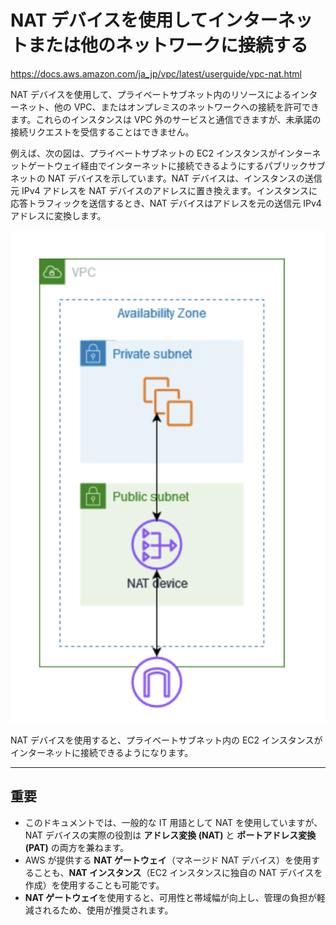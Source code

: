 # NAT デバイスを使用してインターネットまたは他のネットワークに接続する
https://docs.aws.amazon.com/ja_jp/vpc/latest/userguide/vpc-nat.html

NAT デバイスを使用して、プライベートサブネット内のリソースによるインターネット、他の VPC、またはオンプレミスのネットワークへの接続を許可できます。これらのインスタンスは VPC 外のサービスと通信できますが、未承諾の接続リクエストを受信することはできません。

例えば、次の図は、プライベートサブネットの EC2 インスタンスがインターネットゲートウェイ経由でインターネットに接続できるようにするパブリックサブネットの NAT デバイスを示しています。NAT デバイスは、インスタンスの送信元 IPv4 アドレスを NAT デバイスのアドレスに置き換えます。インスタンスに応答トラフィックを送信するとき、NAT デバイスはアドレスを元の送信元 IPv4 アドレスに変換します。

![alt text](image-2.png)

NAT デバイスを使用すると、プライベートサブネット内の EC2 インスタンスがインターネットに接続できるようになります。

---

## 重要

- このドキュメントでは、一般的な IT 用語として NAT を使用していますが、NAT デバイスの実際の役割は **アドレス変換 (NAT)** と **ポートアドレス変換 (PAT)** の両方を兼ねます。
- AWS が提供する **NAT ゲートウェイ**（マネージド NAT デバイス）を使用することも、**NAT インスタンス**（EC2 インスタンスに独自の NAT デバイスを作成）を使用することも可能です。
- **NAT ゲートウェイ**を使用すると、可用性と帯域幅が向上し、管理の負担が軽減されるため、使用が推奨されます。

